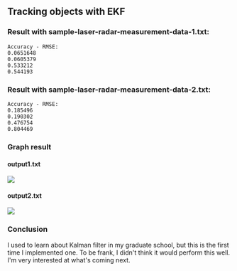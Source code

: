 ## Tracking objects with EKF ##

### Result with sample-laser-radar-measurement-data-1.txt: ###
```
Accuracy - RMSE:
0.0651648
0.0605379
0.533212
0.544193
```
### Result with sample-laser-radar-measurement-data-2.txt: ###
```
Accuracy - RMSE:
0.185496
0.190302
0.476754
0.804469
```

### Graph result ###
#### output1.txt ####
![](http://i4.buimg.com/567571/7d0f7f7018b14820.png)
#### output2.txt ####
![](http://i4.buimg.com/567571/a6c04e2b6ba4912f.png)

### Conclusion ###
I used to learn about Kalman filter in my graduate school, but this is the first time I implemented one. To be frank, I didn't think it would perform this well. I'm very interested at what's coming next.